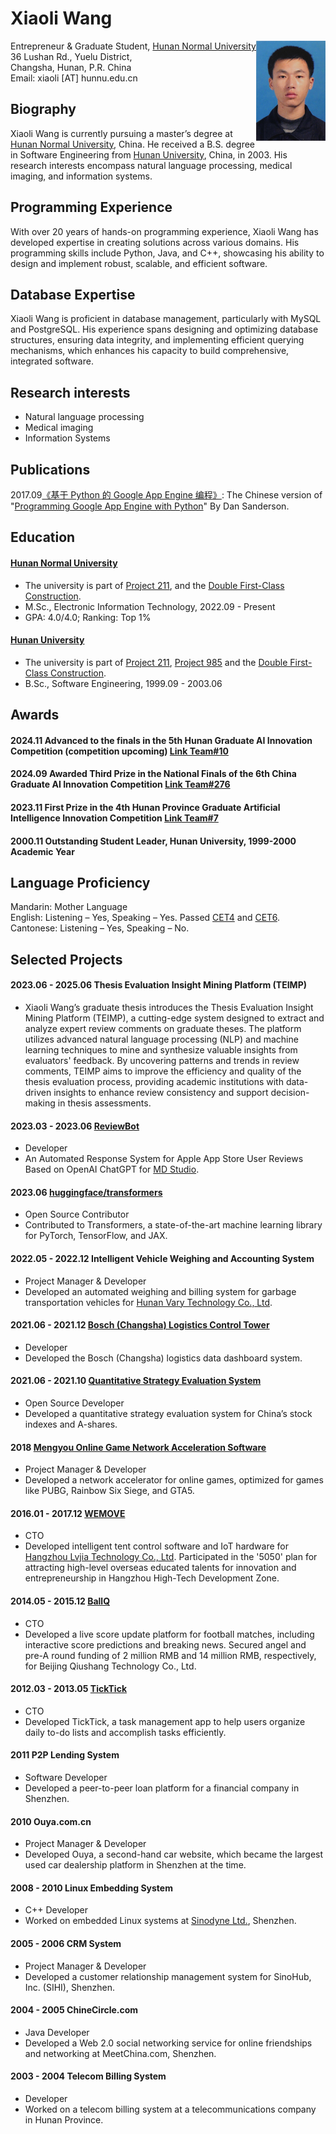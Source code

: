 # Xiaoli Wang

<img align="right" height="160" src="photos/xiaoli.jpg">

Entrepreneur & Graduate Student,  [Hunan Normal University](https://en.wikipedia.org/wiki/Hunan_Normal_University)\
36 Lushan Rd., Yuelu District,\
Changsha, Hunan, P.R. China\
Email: xiaoli [AT] hunnu.edu.cn

## Biography
Xiaoli Wang is currently pursuing a master’s degree at [Hunan Normal University](https://en.wikipedia.org/wiki/Hunan_Normal_University), China. He received a B.S. degree in Software Engineering from [Hunan University](https://en.wikipedia.org/wiki/Hunan_University), China, in 2003. His research interests encompass natural language processing, medical imaging, and information systems.

## Programming Experience
With over 20 years of hands-on programming experience, Xiaoli Wang has developed expertise in creating solutions across various domains. His programming skills include Python, Java, and C++, showcasing his ability to design and implement robust, scalable, and efficient software.

## Database Expertise
Xiaoli Wang is proficient in database management, particularly with MySQL and PostgreSQL. His experience spans designing and optimizing database structures, ensuring data integrity, and implementing efficient querying mechanisms, which enhances his capacity to build comprehensive, integrated software.

## Research interests
- Natural language processing
- Medical imaging
- Information Systems

## Publications
2017.09[《基于 Python 的 Google App Engine 编程》](https://book.douban.com/subject/30282716/): The Chinese version of "[Programming Google App Engine with Python](https://www.amazon.com/Programming-Google-Engine-Python-Infrastructure-ebook/dp/B010GNIV88)" By Dan Sanderson.

## Education
#### [Hunan Normal University](https://en.wikipedia.org/wiki/Hunan_Normal_University) 
- The university is part of [Project 211](https://en.wikipedia.org/wiki/Project_211), and the [Double First-Class Construction](https://en.wikipedia.org/wiki/Double_First-Class_Construction).
- M.Sc., Electronic Information Technology, 2022.09 - Present
- GPA: 4.0/4.0; Ranking: Top 1%

#### [Hunan University](https://en.wikipedia.org/wiki/Hunan_University)
- The university is part of [Project 211](https://en.wikipedia.org/wiki/Project_211), [Project 985](https://en.wikipedia.org/wiki/Project_985) and the [Double First-Class Construction](https://en.wikipedia.org/wiki/Double_First-Class_Construction).
- B.Sc., Software Engineering, 1999.09 - 2003.06

## Awards
#### 2024.11 Advanced to the finals in the 5th Hunan Graduate AI Innovation Competition (competition upcoming) [Link Team#10](https://mp.weixin.qq.com/s/SFO4y76OL08A6wjDQsosJw)
#### 2024.09 Awarded Third Prize in the National Finals of the 6th China Graduate AI Innovation Competition [Link Team#276](https://cpipc.acge.org.cn//cw/detail/2c9088a5696cbf370169a3f8101510bd/2c90801a91ff34d00191ffd5f79604e7)
#### 2023.11 First Prize in the 4th Hunan Province Graduate Artificial Intelligence Innovation Competition [Link Team#7](http://www.hnaai.cn/sdetail.html?id=294)
#### 2000.11 Outstanding Student Leader, Hunan University, 1999-2000 Academic Year

## Language Proficiency
Mandarin: Mother Language\
English: Listening – Yes, Speaking – Yes. Passed [CET4](https://en.wikipedia.org/wiki/College_English_Test) and [CET6](https://en.wikipedia.org/wiki/College_English_Test). \
Cantonese: Listening – Yes, Speaking – No.

## Selected Projects
#### 2023.06 - 2025.06 Thesis Evaluation Insight Mining Platform (TEIMP)
- Xiaoli Wang’s graduate thesis introduces the Thesis Evaluation Insight Mining Platform (TEIMP), a cutting-edge system designed to extract and analyze expert review comments on graduate theses. The platform utilizes advanced natural language processing (NLP) and machine learning techniques to mine and synthesize valuable insights from evaluators' feedback. By uncovering patterns and trends in review comments, TEIMP aims to improve the efficiency and quality of the thesis evaluation process, providing academic institutions with data-driven insights to enhance review consistency and support decision-making in thesis assessments.

#### 2023.03 - 2023.06 [ReviewBot](https://md.studio)
- Developer
- An Automated Response System for Apple App Store User Reviews Based on OpenAI ChatGPT for [MD Studio](https://md.studio).

#### 2023.06 [huggingface/transformers](https://github.com/huggingface/transformers/pull/24340)
- Open Source Contributor
- Contributed to Transformers, a state-of-the-art machine learning library for PyTorch, TensorFlow, and JAX.

#### 2022.05 - 2022.12 Intelligent Vehicle Weighing and Accounting System
- Project Manager & Developer
- Developed an automated weighing and billing system for garbage transportation vehicles for [Hunan Vary Technology Co., Ltd](http://en.vary.net.cn/).

#### 2021.06 - 2021.12 [Bosch (Changsha) Logistics Control Tower](https://www.bosch.com.cn/en/our-company/bosch-in-china/bosch-automotive-products-changsha/)
- Developer
- Developed the Bosch (Changsha) logistics data dashboard system.

#### 2021.06 - 2021.10 [Quantitative Strategy Evaluation System](https://github.com/xiaoli/Light)
- Open Source Developer
- Developed a quantitative strategy evaluation system for China’s stock indexes and A-shares.

#### 2018 [Mengyou Online Game Network Acceleration Software](https://www.mengyou360.com/)
- Project Manager & Developer
- Developed a network accelerator for online games, optimized for games like PUBG, Rainbow Six Siege, and GTA5.

#### 2016.01 - 2017.12 [WEMOVE](https://www.wemovetech.com/en)
- CTO
- Developed intelligent tent control software and IoT hardware for [Hangzhou Lvjia Technology Co., Ltd](https://www.wemovetech.com/en). Participated in the '5050' plan for attracting high-level overseas educated talents for innovation and entrepreneurship in Hangzhou High-Tech Development Zone.

#### 2014.05 - 2015.12 [BallQ](https://www.tianyancha.com/brand/b7ba0134081)
- CTO
- Developed a live score update platform for football matches, including interactive score predictions and breaking news. Secured angel and pre-A round funding of 2 million RMB and 14 million RMB, respectively, for Beijing Qiushang Technology Co., Ltd.

#### 2012.03 - 2013.05 [TickTick](https://www.ticktick.com/?language=en_us)
- CTO
- Developed TickTick, a task management app to help users organize daily to-do lists and accomplish tasks efficiently.

#### 2011 P2P Lending System
- Software Developer
- Developed a peer-to-peer loan platform for a financial company in Shenzhen.

#### 2010 Ouya.com.cn
- Project Manager & Developer
- Developed Ouya, a second-hand car website, which became the largest used car dealership platform in Shenzhen at the time.

#### 2008 - 2010 Linux Embedding System
- C++ Developer
- Worked on embedded Linux systems at [Sinodyne Ltd.](https://sinodyne.net/), Shenzhen.

#### 2005 - 2006 CRM System
- Project Manager & Developer
- Developed a customer relationship management system for SinoHub, Inc. (SIHI), Shenzhen.

#### 2004 - 2005 ChineCircle.com
- Java Developer
- Developed a Web 2.0 social networking service for online friendships and networking at MeetChina.com, Shenzhen.

#### 2003 - 2004 Telecom Billing System
- Developer
- Worked on a telecom billing system at a telecommunications company in Hunan Province.
